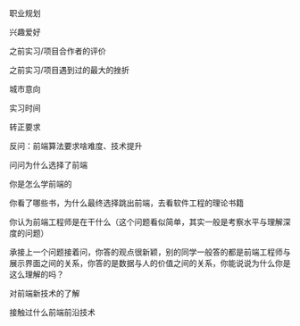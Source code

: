 职业规划

兴趣爱好

之前实习/项目合作者的评价

之前实习/项目遇到过的最大的挫折

城市意向

实习时间

转正要求

反问：前端算法要求啥难度、技术提升

问问为什么选择了前端

你是怎么学前端的

你看了哪些书，为什么最终选择跳出前端，去看软件工程的理论书籍

你认为前端工程师是在干什么（这个问题看似简单，其实一般是考察水平与理解深度的问题）

承接上一个问题接着问，你答的观点很新颖，别的同学一般答的都是前端工程师与展示界面之间的关系，你答的是数据与人的价值之间的关系，你能说说为什么你是这么理解的吗？

对前端新技术的了解

接触过什么前端前沿技术
